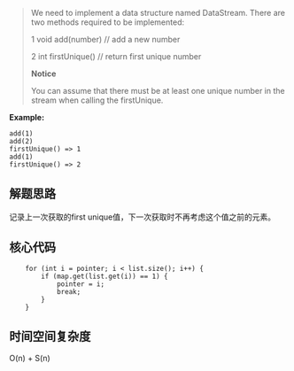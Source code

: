 > We need to implement a data structure named DataStream. There are two methods required to be implemented:
> 
> 1 void add(number) // add a new number
>
> 2 int firstUnique() // return first unique number
>
> **Notice**
>
> You can assume that there must be at least one unique number in the stream when calling the firstUnique.
>

**Example:** 

    add(1)
    add(2)
    firstUnique() => 1
    add(1)
    firstUnique() => 2

## 解题思路

记录上一次获取的first unique值，下一次获取时不再考虑这个值之前的元素。

## 核心代码

        for (int i = pointer; i < list.size(); i++) {
            if (map.get(list.get(i)) == 1) {
                pointer = i;
                break;
            }
        }

## 时间空间复杂度

O(n) + S(n)
